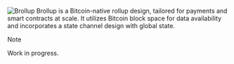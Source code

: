 ![Brollup](https://i.ibb.co/tc7S2JL/brollup-github.png)
Brollup is a Bitcoin-native rollup design, tailored for payments and smart contracts at scale. It utilizes Bitcoin block space for data availability and incorporates a state channel design with global state. 
> [!NOTE]
> Work in progress.